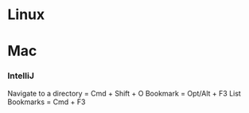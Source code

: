 # Linux

# Mac
### IntelliJ

Navigate to a directory =	Cmd + Shift + O
Bookmark = 			Opt/Alt + F3
List Bookmarks = 		Cmd + F3
